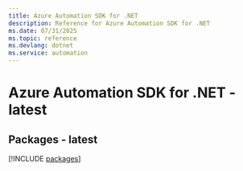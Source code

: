 ```yaml
---
title: Azure Automation SDK for .NET
description: Reference for Azure Automation SDK for .NET
ms.date: 07/31/2025
ms.topic: reference
ms.devlang: dotnet
ms.service: automation
---
```

# Azure Automation SDK for .NET - latest
## Packages - latest
[!INCLUDE [packages](automation-index.md)]